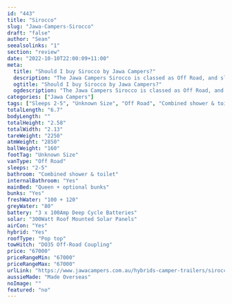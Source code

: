 ```yaml
---
id: "443"
title: "Sirocco"
slug: "Jawa-Campers-Sirocco"
draft: "false"
author: "Sean"
seealsolinks: "1"
section: "review"
date: "2022-10-10T22:00:09+11:00"
meta:
  title: "Should I buy Sirocco by Jawa Campers?"
  description: "The Jawa Campers Sirocco is classed as Off Road, and sleeps 2-5 people. It is Made Overseas and comes in at Unknown Size. It generally has Combined shower & toilet."
  ogtitle: "Should I buy Sirocco by Jawa Campers?"
  ogdescription: "The Jawa Campers Sirocco is classed as Off Road, and sleeps 2-5 people. It is Made Overseas and comes in at Unknown Size. It generally has Combined shower & toilet."
categories: ["Jawa Campers"]
tags: ["Sleeps 2-5", "Unknown Size", "Off Road", "Combined shower & toilet", "Pop top", "60 - 70k", "Made Overseas"]
totalLength: "6.7"
bodyLength: ""
totalHeight: "2.58"
totalWidth: "2.13"
tareWeight: "2250"
atmWeight: "2850"
ballWeight: "160"
footTag: "Unknown Size"
vanType: "Off Road"
sleeps: "2-5"
bathroom: "Combined shower & toilet"
internalBathroom: "Yes"
mainBed: "Queen + optional bunks"
bunks: "Yes"
freshWater: "100 + 120"
greyWater: "80"
battery: "3 x 100Amp Deep Cycle Batteries"
solar: "300Watt Roof Mounted Solar Panels"
airCon: "Yes"
hybrid: "Yes"
roofType: "Pop top"
towHitch: "DO35 Off-Road Coupling"
price: "67000"
priceRangeMin: "67000"
priceRangeMax: "67000"
urlLink: "https://www.jawacampers.com.au/hybrids-camper-trailers/sirocco/"
aussieMade: "Made Overseas"
noImage: ""
featured: "no"
---
```

